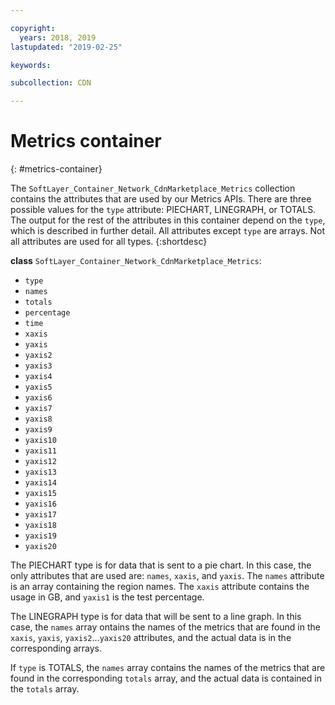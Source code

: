 ```yaml
---

copyright:
  years: 2018, 2019
lastupdated: "2019-02-25"

keywords:

subcollection: CDN

---
```


# Metrics container
{: #metrics-container}

The `SoftLayer_Container_Network_CdnMarketplace_Metrics` collection contains the attributes that are used by our Metrics APIs. There are three possible values for the `type` attribute: PIECHART, LINEGRAPH, or TOTALS. The output for the rest of the attributes in this container depend on the `type`, which is described in further detail. All attributes except `type` are arrays. Not all attributes are used for all types.
{:shortdesc}

**class** `SoftLayer_Container_Network_CdnMarketplace_Metrics`:
* `type`
* `names`
* `totals`
* `percentage`
* `time`
* `xaxis`
* `yaxis`
* `yaxis2`
* `yaxis3`
* `yaxis4`
* `yaxis5`
* `yaxis6`
* `yaxis7`
* `yaxis8`
* `yaxis9`
* `yaxis10`
* `yaxis11`
* `yaxis12`
* `yaxis13`
* `yaxis14`
* `yaxis15`
* `yaxis16`
* `yaxis17`
* `yaxis18`
* `yaxis19`
* `yaxis20`

The PIECHART type is for data that is sent to a pie chart. In this case, the only attributes that are used are: `names`, `xaxis`, and `yaxis`. The `names` attribute is an array containing the region names. The `xaxis` attribute contains the usage in GB, and `yaxis1` is the test percentage.


The LINEGRAPH type is for data that will be sent to a line graph. In this case, the `names` array ontains the names of the metrics that are found in the `xaxis`, `yaxis`, `yaxis2`...`yaxis20` attributes, and the actual data is in the corresponding arrays.


If `type` is TOTALS, the `names` array contains the names of the metrics that are found in the corresponding `totals` array, and the actual data is contained in the `totals` array.
